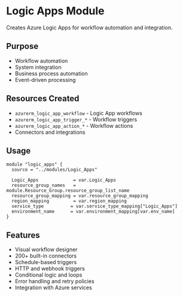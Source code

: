 # Logic Apps Module

Creates Azure Logic Apps for workflow automation and integration.

## Purpose
- Workflow automation
- System integration
- Business process automation
- Event-driven processing

## Resources Created
- `azurerm_logic_app_workflow` - Logic App workflows
- `azurerm_logic_app_trigger_*` - Workflow triggers
- `azurerm_logic_app_action_*` - Workflow actions
- Connectors and integrations

## Usage
```hcl
module "logic_apps" {
  source = "../modules/Logic_Apps"
  
  Logic_Apps             = var.Logic_Apps
  resource_group_names   = module.Resource_Group.resource_group_list_name
  resource_group_mapping = var.resource_group_mapping
  region_mapping         = var.region_mapping
  service_type          = var.service_type_mapping["Logic_Apps"]
  environment_name      = var.environment_mapping[var.env_name]
}
```

## Features
- Visual workflow designer
- 200+ built-in connectors
- Schedule-based triggers
- HTTP and webhook triggers
- Conditional logic and loops
- Error handling and retry policies
- Integration with Azure services
